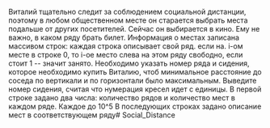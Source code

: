  Виталий тщательно следит за соблюдением социальной дистанции, поэтому в любом общественном месте он старается выбрать места подальше от других посетителей.
Сейчас он выбирается в кино. Ему не важно, в каком ряду брать билет. Информация о местах записана массивом строк: каждая строка описывает свой ряд. если на. i-ом месте в строке 0, то i-ое место слева на этом ряду свободно, если стоит 1 -- значит занято.
Необходимо указать номер ряда и сидения, которое необходимо купить Виталию, чтоб минимальное расстояние до соседа по вертикали и по горизонтали было максимальным. Выведите номер сидения, считая что нумерация кресел идет с единицы.
В первой строке задано два числа: количество рядов и количество мест в каждом ряде. Каждое до 10^5
В последующих строках задано описание мест в соответствующем ряду# Social_Distance
